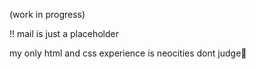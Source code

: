 (work in progress) 

!! mail is just a placeholder

my only html and css experience is neocities dont judge🙏
